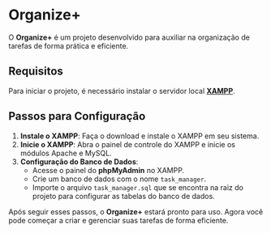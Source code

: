 # Organize+

O **Organize+** é um projeto desenvolvido para auxiliar na organização de tarefas de forma prática e eficiente.

## Requisitos

Para iniciar o projeto, é necessário instalar o servidor local **[XAMPP](https://sourceforge.net/projects/xampp/files/XAMPP%20Windows/8.2.12/xampp-windows-x64-8.2.12-0-VS16-installer.exe/download)**.

## Passos para Configuração

1. **Instale o XAMPP**: Faça o download e instale o XAMPP em seu sistema.
2. **Inicie o XAMPP**: Abra o painel de controle do XAMPP e inicie os módulos Apache e MySQL.
3. **Configuração do Banco de Dados**:
   - Acesse o painel do **phpMyAdmin** no XAMPP.
   - Crie um banco de dados com o nome `task_manager`.
   - Importe o arquivo `task_manager.sql` que se encontra na raiz do projeto para configurar as tabelas do banco de dados.

Após seguir esses passos, o **Organize+** estará pronto para uso. Agora você pode começar a criar e gerenciar suas tarefas de forma eficiente.
